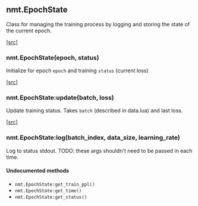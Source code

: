 <a name="nmt.EpochState.dok"></a>


## nmt.EpochState ##

 Class for managing the training process by logging and storing
  the state of the current epoch.


<a class="entityLink" href="https://github.com/opennmt/opennmt/blob/f651283e010895d259d9defa2c8fba8ce80e74f3/lib/train/epoch_state.lua#L9">[src]</a>
<a name="nmt.EpochState"></a>


### nmt.EpochState(epoch, status) ###

 Initialize for epoch `epoch` and training `status` (current loss)

<a class="entityLink" href="https://github.com/opennmt/opennmt/blob/f651283e010895d259d9defa2c8fba8ce80e74f3/lib/train/epoch_state.lua#L28">[src]</a>
<a name="nmt.EpochState:update"></a>


### nmt.EpochState:update(batch, loss) ###

 Update training status. Takes `batch` (described in data.lua) and last loss.

<a class="entityLink" href="https://github.com/opennmt/opennmt/blob/f651283e010895d259d9defa2c8fba8ce80e74f3/lib/train/epoch_state.lua#L38">[src]</a>
<a name="nmt.EpochState:log"></a>


### nmt.EpochState:log(batch_index, data_size, learning_rate) ###

 Log to status stdout.
  TODO: these args shouldn't need to be passed in each time. 


#### Undocumented methods ####

<a name="nmt.EpochState:get_train_ppl"></a>
 * `nmt.EpochState:get_train_ppl()`
<a name="nmt.EpochState:get_time"></a>
 * `nmt.EpochState:get_time()`
<a name="nmt.EpochState:get_status"></a>
 * `nmt.EpochState:get_status()`

